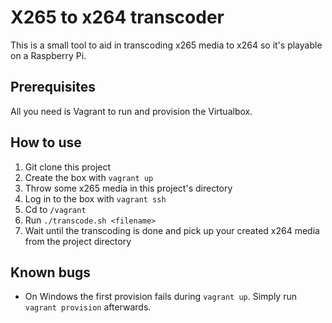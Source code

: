 # X265 to x264 transcoder

This is a small tool to aid in transcoding x265 media to x264 so it's playable on a Raspberry Pi.

## Prerequisites

All you need is Vagrant to run and provision the Virtualbox.

## How to use

1. Git clone this project
1. Create the box with `vagrant up`
1. Throw some x265 media in this project's directory
1. Log in to the box with `vagrant ssh`
1. Cd to `/vagrant`
1. Run `./transcode.sh <filename>`
1. Wait until the transcoding is done and pick up your created x264 media from the project directory

## Known bugs

* On Windows the first provision fails during `vagrant up`. Simply run `vagrant provision` afterwards.
